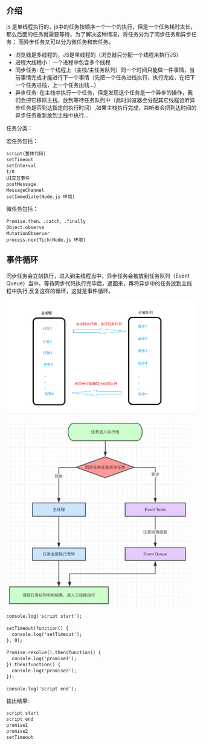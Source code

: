 ## 介绍

js 是单线程执行的，js中的任务按顺序一个一个的执行，但是一个任务耗时太长，那么后面的任务就需要等待，为了解决这种情况，将任务分为了同步任务和异步任务；
而异步任务又可以分为微任务和宏任务。

- 浏览器是多线程的，JS是单线程的（浏览器只分配一个线程来执行JS）
- 进程大线程小：一个进程中包含多个线程
- 同步任务: 在一个线程上（主栈/主任务队列）同一个时间只能做一件事情，当前事情完成才能进行下一个事情（先把一个任务进栈执行，执行完成，在把下一个任务进栈，上一个任务出栈...）
- 异步任务: 在主栈中执行一个任务，但是发现这个任务是一个异步的操作，我们会把它移除主栈，放到等待任务队列中（此时浏览器会分配其它线程监听异步任务是否到达指定的执行时间）,如果主栈执行完成，监听者会把到达时间的异步任务重新放到主栈中执行...

任务分类：

宏任务包括：
```
script(整体代码)
setTimeout
setInterval
I/O
UI交互事件
postMessage
MessageChannel
setImmediate(Node.js 环境)
```

微任务包括：
```
Promise.then、.catch、.finally
Object.observe
MutationObserver
process.nextTick(Node.js 环境)
```

## 事件循环

同步任务会立刻执行，进入到主线程当中，异步任务会被放到任务队列（Event Queue）当中。等待同步代码执行完毕后，返回来，再将异步中的任务放到主线程中执行,反复这样的循环，这就是事件循环。

![事件循环](images/002.png)

![事件循环](images/003.jpg)

```
console.log('script start');

setTimeout(function() {
  console.log('setTimeout');
}, 0);

Promise.resolve().then(function() {
  console.log('promise1');
}).then(function() {
  console.log('promise2');
});

console.log('script end');
```

输出结果:
```
script start
script end
promise1
promise2
setTimeout
```
